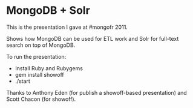 # MongoDB + Solr

This is the presentation I gave at #mongofr 2011.

Shows how MongoDB can be used for ETL work and Solr for full-text search on top of MongoDB.

To run the presentation:

* Install Ruby and Rubygems
* gem install showoff
* ./start

Thanks to Anthony Eden (for publish a showoff-based presentation) and Scott Chacon (for showoff).